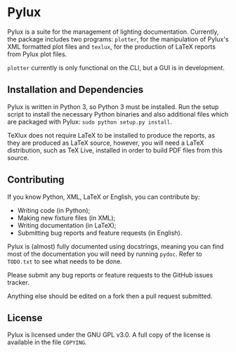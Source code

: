 # Pylux

Pylux is a suite for the management of lighting documentation. Currently, the 
package includes two programs: ``plotter``, for the manipulation of Pylux's 
XML formatted plot files and ``texlux``, for the production of LaTeX reports 
from Pylux plot files.

``plotter`` currently is only functional on the CLI, but a GUI is in 
development.

## Installation and Dependencies

Pylux is written in Python 3, so Python 3 must be installed. Run the setup 
script to install the necessary Python binaries and also additional files 
which are packaged with Pylux: ``sudo python setup.py install``.

TeXlux does not require LaTeX to be installed to produce the reports, as they 
are produced as LaTeX source, however, you will need a LaTeX distribution, such 
as TeX Live, installed in order to build PDF files from this source.

## Contributing

If you know Python, XML, LaTeX or English, you can contribute by:

+ Writing code (in Python);
+ Making new fixture files (in XML);
+ Writing documentation (in LaTeX);
+ Submitting bug reports and feature requests (in English).

Pylux is (almost) fully documented using docstrings, meaning you can find most 
of the documentation you will need by running ``pydoc``. Refer to ``TODO.txt`` 
to see what needs to be done.

Please submit any bug reports or feature requests to the GitHub issues tracker. 

Anything else should be edited on a fork then a pull request submitted.

## License

Pylux is licensed under the GNU GPL v3.0. A full copy of the license is 
available in the file ``COPYING``.
